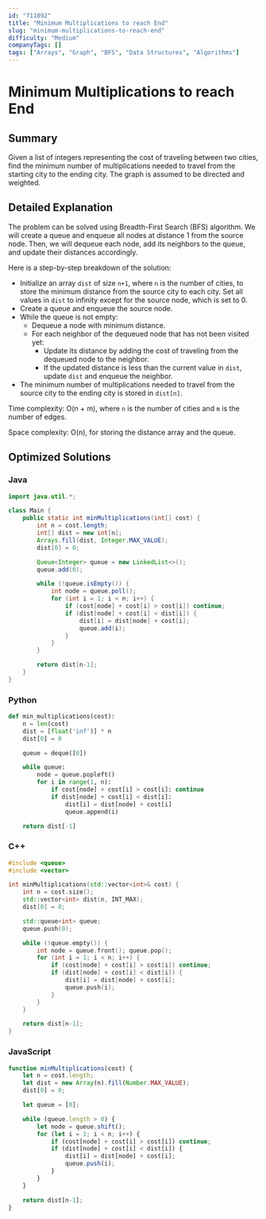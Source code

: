 ```yaml
---
id: "711092"
title: "Minimum Multiplications to reach End"
slug: "minimum-multiplications-to-reach-end"
difficulty: "Medium"
companyTags: []
tags: ["Arrays", "Graph", "BFS", "Data Structures", "Algorithms"]
---
```


**Minimum Multiplications to reach End**
=====================================================

## Summary
Given a list of integers representing the cost of traveling between two cities, find the minimum number of multiplications needed to travel from the starting city to the ending city. The graph is assumed to be directed and weighted.

## Detailed Explanation
The problem can be solved using Breadth-First Search (BFS) algorithm. We will create a queue and enqueue all nodes at distance 1 from the source node. Then, we will dequeue each node, add its neighbors to the queue, and update their distances accordingly.

Here is a step-by-step breakdown of the solution:

* Initialize an array `dist` of size `n+1`, where `n` is the number of cities, to store the minimum distance from the source city to each city. Set all values in `dist` to infinity except for the source node, which is set to 0.
* Create a queue and enqueue the source node.
* While the queue is not empty:
	+ Dequeue a node with minimum distance.
	+ For each neighbor of the dequeued node that has not been visited yet:
		- Update its distance by adding the cost of traveling from the dequeued node to the neighbor.
		- If the updated distance is less than the current value in `dist`, update `dist` and enqueue the neighbor.
* The minimum number of multiplications needed to travel from the source city to the ending city is stored in `dist[n]`.

Time complexity: O(n + m), where `n` is the number of cities and `m` is the number of edges.

Space complexity: O(n), for storing the distance array and the queue.

## Optimized Solutions
### Java
```java
import java.util.*;

class Main {
    public static int minMultiplications(int[] cost) {
        int n = cost.length;
        int[] dist = new int[n];
        Arrays.fill(dist, Integer.MAX_VALUE);
        dist[0] = 0;

        Queue<Integer> queue = new LinkedList<>();
        queue.add(0);

        while (!queue.isEmpty()) {
            int node = queue.poll();
            for (int i = 1; i < n; i++) {
                if (cost[node] + cost[i] > cost[i]) continue;
                if (dist[node] + cost[i] < dist[i]) {
                    dist[i] = dist[node] + cost[i];
                    queue.add(i);
                }
            }
        }

        return dist[n-1];
    }
}
```

### Python
```python
def min_multiplications(cost):
    n = len(cost)
    dist = [float('inf')] * n
    dist[0] = 0

    queue = deque([0])

    while queue:
        node = queue.popleft()
        for i in range(1, n):
            if cost[node] + cost[i] > cost[i]: continue
            if dist[node] + cost[i] < dist[i]:
                dist[i] = dist[node] + cost[i]
                queue.append(i)

    return dist[-1]

```

### C++
```cpp
#include <queue>
#include <vector>

int minMultiplications(std::vector<int>& cost) {
    int n = cost.size();
    std::vector<int> dist(n, INT_MAX);
    dist[0] = 0;

    std::queue<int> queue;
    queue.push(0);

    while (!queue.empty()) {
        int node = queue.front(); queue.pop();
        for (int i = 1; i < n; i++) {
            if (cost[node] + cost[i] > cost[i]) continue;
            if (dist[node] + cost[i] < dist[i]) {
                dist[i] = dist[node] + cost[i];
                queue.push(i);
            }
        }
    }

    return dist[n-1];
}
```

### JavaScript
```javascript
function minMultiplications(cost) {
    let n = cost.length;
    let dist = new Array(n).fill(Number.MAX_VALUE);
    dist[0] = 0;

    let queue = [0];

    while (queue.length > 0) {
        let node = queue.shift();
        for (let i = 1; i < n; i++) {
            if (cost[node] + cost[i] > cost[i]) continue;
            if (dist[node] + cost[i] < dist[i]) {
                dist[i] = dist[node] + cost[i];
                queue.push(i);
            }
        }
    }

    return dist[n-1];
}
```